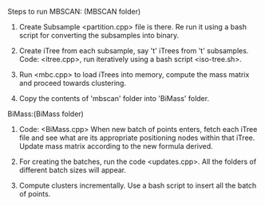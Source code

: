 Steps to run MBSCAN: (MBSCAN folder)

1. Create Subsample <partition.cpp> file is there. Re run it using a bash script for converting the subsamples into binary.

2. Create iTree from each subsample, say 't' iTrees from 't' subsamples. Code: <itree.cpp>, run iteratively using a bash script <iso-tree.sh>.

3. Run <mbc.cpp> to load iTrees into memory, compute the mass matrix and proceed towards clustering.

4. Copy the contents of 'mbscan' folder into 'BiMass' folder.

BiMass:(BiMass folder)
1. Code: <BiMass.cpp> When new batch of points enters, fetch each iTree file and see what are its appropriate positioning nodes within that iTree. Update mass matrix according to the new formula derived.

2. For creating the batches, run the code <updates.cpp>. All the folders of different batch sizes will appear.

3. Compute clusters incrementally. Use a bash script to insert all the batch of points.

